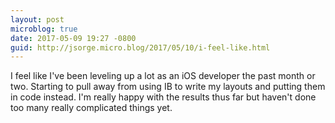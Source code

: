 ```yaml
---
layout: post
microblog: true
date: 2017-05-09 19:27 -0800
guid: http://jsorge.micro.blog/2017/05/10/i-feel-like.html
---
```

I feel like I've been leveling up a lot as an iOS developer the past month or two. Starting to pull away from using IB to write my layouts and putting them in code instead. I'm really happy with the results thus far but haven't done too many really complicated things yet.

